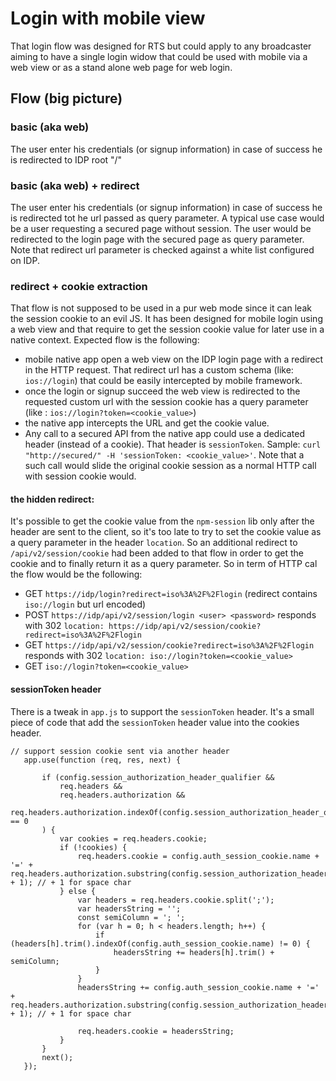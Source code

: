 

# Login with mobile view

That login flow was designed for RTS but could apply to any broadcaster aiming to have a single login widow that could be used with mobile via a web view or as a stand alone web page for web login.

## Flow (big picture)

### basic (aka web)

The user enter his credentials (or signup information) in case of success he is redirected to IDP root "/"

### basic (aka web) + redirect

The user enter his credentials (or signup information) in case of success he is redirected tot he url passed as query parameter.
A typical use case would be a user requesting a secured page without session. The user would be redirected to the login page with the secured page as query parameter.
Note that redirect url parameter is checked against a white list configured on IDP.


### redirect + cookie extraction

That flow is not supposed to be used in a pur web mode since it can leak the session cookie to an evil JS. It has been designed for mobile login using a web view and that require to get the session cookie value for later use in a native context. 
Expected flow is the following: 
- mobile native app open a web view on the IDP login page with a redirect in the HTTP request. That redirect url has a custom schema (like: `ios://login`) that could be easily intercepted by mobile framework.
- once the login or signup succeed the web view is redirected to the requested custom url with the session cookie has a query parameter (like : `ios://login?token=<cookie_value>`)
- the native app intercepts the URL and get the cookie value.
- Any call to a secured API from the native app could use a dedicated header (instead of a cookie). That header is `sessionToken`. Sample: `curl "http://secured/" -H 'sessionToken: <cookie_value>'`. Note that a such call would slide the original cookie session as a normal HTTP call with session cookie would.  


#### the hidden redirect:

It's possible to get the cookie value from the `npm-session` lib only after the header are sent to the client, so it's too late to try to set the cookie value as a query parameter in the header `location`. So an additional redirect to `/api/v2/session/cookie` had been added to that flow in order to get the cookie and to finally return it as a query parameter.
So in term of HTTP cal the flow would be the following:
- GET `https://idp/login?redirect=iso%3A%2F%2Flogin` (redirect contains `iso://login` but url encoded)
- POST `https://idp/api/v2/session/login <user> <password>` responds with 302 `location: https://idp/api/v2/session/cookie?redirect=iso%3A%2F%2Flogin`
- GET `https://idp/api/v2/session/cookie?redirect=iso%3A%2F%2Flogin` responds with 302 `location: iso://login?token=<cookie_value>`
- GET `iso://login?token=<cookie_value>`

#### sessionToken header

There is a tweak in `app.js` to support the `sessionToken` header. It's a small piece of code that add the `sessionToken` header value into the cookies header. 
  
```
// support session cookie sent via another header
   app.use(function (req, res, next) {
   
       if (config.session_authorization_header_qualifier &&
           req.headers &&
           req.headers.authorization &&
           req.headers.authorization.indexOf(config.session_authorization_header_qualifier) == 0
       ) {
           var cookies = req.headers.cookie;
           if (!cookies) {
               req.headers.cookie = config.auth_session_cookie.name + '=' + req.headers.authorization.substring(config.session_authorization_header_qualifier.length + 1); // + 1 for space char
           } else {
               var headers = req.headers.cookie.split(';');
               var headersString = '';
               const semiColumn = '; ';
               for (var h = 0; h < headers.length; h++) {
                   if (headers[h].trim().indexOf(config.auth_session_cookie.name) != 0) {
                       headersString += headers[h].trim() + semiColumn;
                   }
               }
               headersString += config.auth_session_cookie.name + '=' + req.headers.authorization.substring(config.session_authorization_header_qualifier.length + 1); // + 1 for space char
   
               req.headers.cookie = headersString;
           }
       }
       next();
   });
```
 